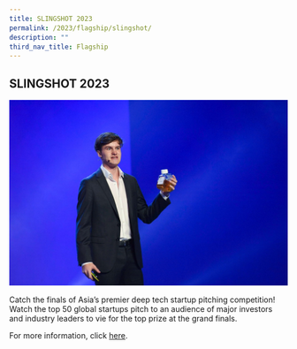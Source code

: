 ```yaml
---
title: SLINGSHOT 2023
permalink: /2023/flagship/slingshot/
description: ""
third_nav_title: Flagship
---
```

## SLINGSHOT 2023

![](/images/2023/slingshot%20(flagship).jpg)

Catch the finals of Asia’s premier deep tech startup pitching competition! Watch the top 50 global startups pitch to an audience of major investors and industry leaders to vie for the top prize at the grand finals.

For more information, click [here](/2023/programmes/slingshot/apply/).